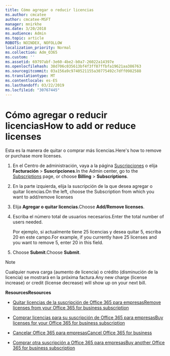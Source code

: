 ```yaml
---
title: Cómo agregar o reducir licencias
ms.author: cmcatee
author: cmcatee-MSFT
manager: mnirkhe
ms.date: 3/20/2018
ms.audience: Admin
ms.topic: article
ROBOTS: NOINDEX, NOFOLLOW
localization_priority: Normal
ms.collection: Adm_O365
ms.custom: ''
ms.assetid: 69797abf-3e60-4be2-b0a7-26022a14397e
ms.openlocfilehash: 38d706c035613bf4f3ff87ffbfa19621aa386763
ms.sourcegitcommit: 03a156a9c9740521155a30775492c7dff0982588
ms.translationtype: MT
ms.contentlocale: es-ES
ms.lasthandoff: 03/22/2019
ms.locfileid: "30767445"
---
```

# <a name="how-to-add-or-reduce-licenses"></a><span data-ttu-id="e3ae0-102">Cómo agregar o reducir licencias</span><span class="sxs-lookup"><span data-stu-id="e3ae0-102">How to add or reduce licenses</span></span>

<span data-ttu-id="e3ae0-103">Esta es la manera de quitar o comprar más licencias.</span><span class="sxs-lookup"><span data-stu-id="e3ae0-103">Here's how to remove or purchase more licenses.</span></span>
  
1. <span data-ttu-id="e3ae0-104">En el Centro de administración, vaya a la página [Suscripciones](https://go.microsoft.com/fwlink/p/?linkid=842054) o elija **Facturación** \> **Suscripciones**.</span><span class="sxs-lookup"><span data-stu-id="e3ae0-104">In the Admin center, go to the [Subscriptions](https://go.microsoft.com/fwlink/p/?linkid=842054) page, or choose **Billing** \> **Subscriptions**.</span></span>
    
2. <span data-ttu-id="e3ae0-105">En la parte izquierda, elija la suscripción de la que desea agregar o quitar licencias.</span><span class="sxs-lookup"><span data-stu-id="e3ae0-105">On the left, choose the Subscription from which you want to add/remove licenses</span></span>
    
3. <span data-ttu-id="e3ae0-106">Elija **Agregar o quitar licencias**.</span><span class="sxs-lookup"><span data-stu-id="e3ae0-106">Choose **Add/Remove licenses**.</span></span>
    
4. <span data-ttu-id="e3ae0-107">Escriba el número total de usuarios necesarios.</span><span class="sxs-lookup"><span data-stu-id="e3ae0-107">Enter the total number of users needed.</span></span>
    
    <span data-ttu-id="e3ae0-108">Por ejemplo, si actualmente tiene 25 licencias y desea quitar 5, escriba 20 en este campo.</span><span class="sxs-lookup"><span data-stu-id="e3ae0-108">For example, if you currently have 25 licenses and you want to remove 5, enter 20 in this field.</span></span>
    
5. <span data-ttu-id="e3ae0-109">Choose **Submit**.</span><span class="sxs-lookup"><span data-stu-id="e3ae0-109">Choose **Submit**.</span></span>
    
> [!NOTE]
> <span data-ttu-id="e3ae0-110">Cualquier nueva carga (aumento de licencia) o crédito (disminución de la licencia) se mostrará en la próxima factura.</span><span class="sxs-lookup"><span data-stu-id="e3ae0-110">Any new charge (license increase) or credit (license decrease) will show up on your next bill.</span></span> 
  
 <span data-ttu-id="e3ae0-111">**Resources**</span><span class="sxs-lookup"><span data-stu-id="e3ae0-111">**Resources**</span></span>
  
- [<span data-ttu-id="e3ae0-112">Quitar licencias de la suscripción de Office 365 para empresas</span><span class="sxs-lookup"><span data-stu-id="e3ae0-112">Remove licenses from your Office 365 for business subscription</span></span>](https://support.office.com/article/9c64d127-e2dd-4ecc-81f5-2f87e5a74803)
    
- [<span data-ttu-id="e3ae0-113">Comprar licencias para su suscripción de Office 365 para empresas</span><span class="sxs-lookup"><span data-stu-id="e3ae0-113">Buy licenses for your Office 365 for business subscription</span></span>](https://support.office.com/article/36081d8d-b3fa-4948-8c34-e217bba825e1)
    
- [<span data-ttu-id="e3ae0-114">Cancelar Office 365 para empresas</span><span class="sxs-lookup"><span data-stu-id="e3ae0-114">Cancel Office 365 for business</span></span>](https://support.office.com/article/b1bc0bef-4608-4601-813a-cdd9f746709a)
    
- [<span data-ttu-id="e3ae0-115">Comprar otra suscripción a Office 365 para empresas</span><span class="sxs-lookup"><span data-stu-id="e3ae0-115">Buy another Office 365 for business subscription</span></span>](https://support.office.com/article/fab3b86c-3359-4042-8692-5d4dc7550b7c)
    

